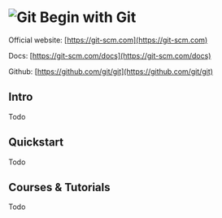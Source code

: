 # ![Git](https://rawgit.com/asankasri/begin-with-it-alpha/master/icons/git_128x128.png "Git") Begin with Git

Official website: [https://git-scm.com](https://git-scm.com)

Docs: [https://git-scm.com/docs](https://git-scm.com/docs)

Github: [https://github.com/git/git](https://github.com/git/git)

## Intro

Todo

## Quickstart

Todo

## Courses & Tutorials

Todo
